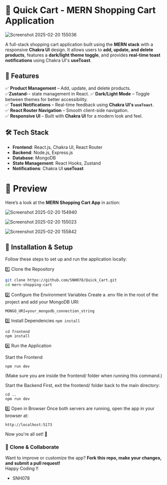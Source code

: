 # 🛒  Quick Cart - MERN Shopping Cart Application
![Screenshot 2025-02-20 155036](https://github.com/user-attachments/assets/a95e5735-1d40-494c-bbe2-851bd16df0e0)

A full-stack shopping cart application built using the **MERN stack** with a responsive **Chakra UI** design. It allows users to **add, update, and delete products**, features a **dark/light theme toggle**, and provides **real-time toast notifications** using Chakra UI's **useToast**.

## 🚀 Features

✅ **Product Management** – Add, update, and delete products.  
✅**Zustand**-- state management in React.
✅ **Dark/Light Mode** – Toggle between themes for better accessibility.  
✅ **Toast Notifications** – Real-time feedback using **Chakra UI's `useToast`**.  
✅ **React Router Navigation** – Smooth client-side navigation.  
✅ **Responsive UI** – Built with **Chakra UI** for a modern look and feel.  

## 🛠️ Tech Stack

- **Frontend**: React.js, Chakra UI, React Router  
- **Backend**: Node.js, Express.js  
- **Database**: MongoDB  
- **State Management**: React Hooks, Zustand 
- **Notifications**: Chakra UI **useToast**  


# 🎨 Preview
Here’s a look at the **MERN Shopping Cart App** in action:  


![Screenshot 2025-02-20 154940](https://github.com/user-attachments/assets/582f1de2-5129-434c-8a66-d41ab8f912d6)

![Screenshot 2025-02-20 155023](https://github.com/user-attachments/assets/90933866-9c5b-43e7-8e7e-3d4ae4bd651c)

![Screenshot 2025-02-20 155842](https://github.com/user-attachments/assets/a306a887-e496-4b01-a387-50d1f61733e0)

## 📌 Installation & Setup  

Follow these steps to set up and run the application locally:  

1️⃣ Clone the Repository  
```sh
git clone https://github.com/SNH078/Quick_Cart.git
cd mern-shopping-cart
```

2️⃣ Configure the Environment Variables
Create a .env file in the root of the project and add your MongoDB URI:
```
MONGO_URI=your_mongodb_connection_string
```
3️⃣ Install Dependencies
```npm install```

```
cd frontend
npm install
```


4️⃣ Run the Application

Start the Frontend
```
npm run dev
```
(Make sure you are inside the frontend/ folder when running this command.)

Start the Backend
First, exit the frontend/ folder back to the main directory:
```
cd ..
npm run dev
```

5️⃣ Open in Browser
Once both servers are running, open the app in your browser at:
```
http://localhost:5173
```

Now you're all set! 🎉

### 🚀 Clone & Collaborate  

Want to improve or customize the app? **Fork this repo, make your changes, and submit a pull request!**  
Happy Coding !! 
- SNH078
